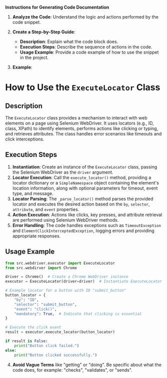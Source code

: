 **Instructions for Generating Code Documentation**

1. **Analyze the Code**: Understand the logic and actions performed by the code snippet.

2. **Create a Step-by-Step Guide**:
    - **Description**: Explain what the code block does.
    - **Execution Steps**: Describe the sequence of actions in the code.
    - **Usage Example**: Provide a code example of how to use the snippet in the project.

3. **Example**:

How to Use the `ExecuteLocator` Class
=========================================================================================

Description
-------------------------
The `ExecuteLocator` class provides a mechanism to interact with web elements on a page using Selenium WebDriver. It uses locators (e.g., ID, class, XPath) to identify elements, performs actions like clicking or typing, and retrieves attributes. The class handles error scenarios like timeouts and click interceptions.

Execution Steps
-------------------------
1. **Instantiation**: Create an instance of the `ExecuteLocator` class, passing the Selenium WebDriver as the `driver` argument.
2. **Locator Execution**: Call the `execute_locator()` method, providing a locator dictionary or a `SimpleNamespace` object containing the element's location information, along with optional parameters for timeout, event type, and message.
3. **Locator Parsing**: The `_parse_locator()` method parses the provided locator and executes the desired action based on the `by`, `selector`, `attribute`, and `event` properties.
4. **Action Execution**: Actions like clicks, key presses, and attribute retrieval are performed using Selenium WebDriver methods.
5. **Error Handling**:  The code handles exceptions such as `TimeoutException` and `ElementClickInterceptedException`, logging errors and providing appropriate responses.


Usage Example
-------------------------

```python
from src.webdriver.executor import ExecuteLocator
from src.webdirver import Chrome

driver = Chrome()  # Create a Chrome WebDriver instance
executor = ExecuteLocator(driver=driver)  # Instantiate ExecuteLocator

# Example locator for a button with ID "submit_button"
button_locator = {
    "by": "ID",
    "selector": "submit_button",
    "event": "click()",
    "mandatory": True,  # Indicate that clicking is essential
}

# Execute the click event
result = executor.execute_locator(button_locator)

if result is False:
    print("Button click failed.")
else:
    print("Button clicked successfully.")
```

4. **Avoid Vague Terms** like "getting" or "doing". Be specific about what the code does, for example: "checks", "validates", or "sends".